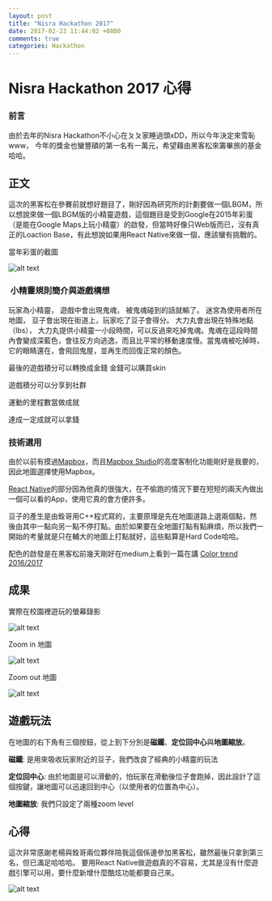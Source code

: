 ```yaml
---
layout: post
title: "Nisra Hackathon 2017"
date: 2017-02-23 11:44:02 +0800
comments: true
categories: Hackathon
---
```

# Nisra Hackathon 2017 心得

### 前言

由於去年的Nisra Hackathon不小心在ㄆㄆ家睡過頭xDD，所以今年決定來雪恥www，
今年的獎金也蠻豐碩的第一名有一萬元，希望藉由黑客松來籌畢旅的基金 哈哈。


## 正文
這次的黑客松在參賽前就想好題目了，剛好因為研究所的計劃要做一個LBGM，所以想說來做一個LBGM版的小精靈遊戲，這個題目是受到Google在2015年彩蛋（是能在Google Maps上玩小精靈）的啟發，但當時好像只Web版而已，沒有真正的Loaction Base，有此想說如果用React Native來做一個，應該蠻有挑戰的。

當年彩蛋的截圖

![alt text](https://camo.githubusercontent.com/3df8af60dfc1dafbdb0125081704c7c5baa512aa/68747470733a2f2f63646e302e746e7763646e2e636f6d2f77702d636f6e74656e742f626c6f67732e6469722f312f66696c65732f323031352f30332f476f6f676c654d6170735061634d616e2d373330783334332e706e67 "當年彩蛋的截圖")

###  小精靈規則簡介與遊戲構想
玩家為小精靈，
遊戲中會出現鬼魂，
被鬼魂碰到的話就輸了。
迷宮為使用者所在地圖，
豆子會出現在街道上，玩家吃了豆子會得分。
大力丸會出現在特殊地點（lbs），
大力丸提供小精靈一小段時間，可以反過來吃掉鬼魂。鬼魂在這段時間內會變成深藍色，會往反方向逃逸，而且比平常的移動速度慢。當鬼魂被吃掉時，它的眼睛還在，會飛回鬼屋，並再生而回復正常的顏色。

最後的遊戲積分可以轉換成金錢
金錢可以購買skin

遊戲積分可以分享到社群

運動的里程數當做成就

達成一定成就可以拿錢

### 技術選用
由於以前有摸過[Mapbox][1]，而且[Mapbox Studio][2]的高度客制化功能剛好是我要的，因此地圖選擇使用Mapbox。

[React Native][3]的部分因為他真的很強大，在不偷跑的情況下要在短短的兩天內做出一個可以看的App，使用它真的會方便許多。

豆子的產生是由銓哥用C++程式寫的，主要原理是先在地圖道路上選兩個點，然後由其中一點向另一點不停打點。由於如果要在全地圖打點有點麻煩，所以我們一開始的考量就是只在輔大的地圖上打點就好，這些點算是Hard Code哈哈。

配色的啟發是在黑客松前幾天剛好在medium上看到一篇在講 [Color trend 2016/2017][4]

[1]:https://www.mapbox.com/
[2]:https://www.mapbox.com/studio/
[3]:http://facebook.github.io/react-native/
[4]:https://medium.muz.li/color-trend-2016-2017-c40e34f08f2c#.bhrqrvors

## 成果

實際在校園裡遊玩的螢幕錄影

![alt text](https://github.com/KevinHu2014/Pacman/blob/master/screenshots/demo.gif?raw=true "Demo")


Zoom in 地圖

![alt text](https://github.com/KevinHu2014/Pacman/blob/master/screenshots/01.png?raw=true "Demo")

Zoom out 地圖

![alt text](https://github.com/KevinHu2014/Pacman/blob/master/screenshots/02.png?raw=true "Demo")

## 遊戲玩法

在地圖的右下角有三個按鈕，從上到下分別是**磁鐵**、**定位回中心**與**地圖縮放**。

**磁鐵**: 是用來吸收玩家附近的豆子，我們改良了經典的小精靈的玩法

**定位回中心**:  由於地圖是可以滑動的，怕玩家在滑動後位子會跑掉，因此設計了這個按鍵，讓地圖可以迅速回到中心（以使用者的位置為中心）。

**地圖縮放**: 我們只設定了兩種zoom level


## 心得
這次非常感謝老楊與銓哥兩位夥伴陪我這個係邊參加黑客松，雖然最後只拿到第三名，但已滿足哈哈哈。 要用React Native做遊戲真的不容易，尤其是沒有什麼遊戲引擎可以用，要什麼新增什麼酷炫功能都要自己來。

![alt text](https://s10.postimg.org/w4jprbi4p/16251219_120300001783519418_1984515907_o.jpg "第三名")
